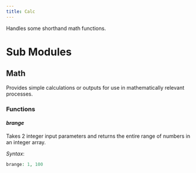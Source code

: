 ```yaml
---
title: Calc
---
```


Handles some shorthand math functions.

# Sub Modules

## Math
Provides simple calculations or outputs for use in mathematically relevant processes.

### Functions
#### *brange*
Takes 2 integer input parameters and returns the entire range of numbers in an integer array.

*Syntax*:

```php
brange: 1, 100
```
